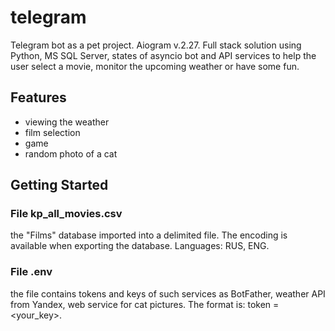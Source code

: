 # telegram
Telegram bot as a pet project. Aiogram v.2.27.
Full stack solution using Python, MS SQL Server, states of asyncio bot and API services to help the user select a movie, monitor the upcoming weather or have some fun.

## Features
- viewing the weather
- film selection
- game
- random photo of a cat

## Getting Started
### File kp_all_movies.csv 
the "Films" database imported into a delimited file. The encoding is available when exporting the database. Languages: RUS, ENG.

### File .env 
the file contains tokens and keys of such services as BotFather, weather API from Yandex, web service for cat pictures.
The format is: token = <your_key>.
